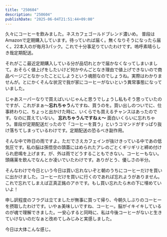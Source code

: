 ```yaml
---
title: "250604"
description: "250604"
publishDate: "2025-06-04T21:51:44+09:00"
---
```


久々にコーヒーを飲みました。ネスカフェゴールドブレンド濃いめ。
普段はAmazonで定期購入しています。待っていれば届く。無くなりそうになったら届く。22本入のが毎月3パック。これで十分事足りていたわけです。嗚呼素晴らしき哉定期配送。

それがここ最近定期購入している分が品切れとかで届かなくなってしまいまして。おそらく値上げをしたいけど何かやんごとなき理由で値上げできないので商品ページごとなかったことにしようという魂胆なのでしょうね。実際はわかりませんが。とにかくそんな状況で我が家にコーヒーがないという異常事態になっていました。

じゃあスーパーなりで買えばいいじゃんと思うでしょうし私もそう思っていたのですが、これがまぁ～**忘れちゃう**んですね、買うのを。買い出しのついでに、仕事終わりに、ちょっと出かけた時に、いくらでも買えるチャンスはあったのです。なのに買えていない。 **忘れちゃうんですねぇ～** 面白いくらいに忘れちゃう。普段が定期配送だったので「コーヒーを買う」というコマンドがすっぱり抜け落ちてしまっているわけです。定期配送の恐るべき副作用。

そんな中で昨日の雨ですよ。ただでさえカフェインが抜けきっている中であの低気圧です。私の脳は孫悟空の頭蓋にはめられたアレのごとくギリギリと締め付けられ悲鳴を上げます。が、外は雨でどうすることもできない。コーヒーもない。頭痛薬を飲んでなんとか凌いでいたわけです。ありがとう、優しさの半分。

そんなわけで今日という今日は買い忘れないぞと朝のうちにコーヒーだけを買いに出かけました。コーヒーだけを買いに行くのであれば忘れようがありません。これで忘れてしまえば正真正銘のアホです。もし買い忘れたら木の下に埋めていいよ！

申し訳程度のフラグは立てましたが無事に買って帰り、今朝久しぶりのコーヒーを摂取したわけです。いやぁ美味しいですね、コーヒー。脳がイキイキしているのが魂で理解できました。一安心すると同時に、私は今後コーヒーがないと生きていけないのだなぁと改めてしみじみと実感しました。

今日は大体こんな感じ。